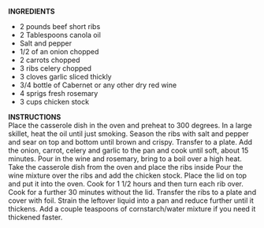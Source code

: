 **INGREDIENTS**

* 2 pounds beef short ribs
* 2 Tablespoons canola oil
* Salt and pepper
* 1/2 of an onion chopped
* 2 carrots chopped
* 3 ribs celery chopped
* 3 cloves garlic sliced thickly
* 3/4 bottle of Cabernet or any other dry red wine
* 4 sprigs fresh rosemary
* 3 cups chicken stock

**INSTRUCTIONS**
<br>Place the casserole dish in the oven and preheat to 300 degrees.
In a large skillet, heat the oil until just smoking. Season the ribs with salt and pepper and sear on top and bottom until brown and crispy. Transfer to a plate.
Add the onion, carrot, celery and garlic to the pan and cook until soft, about 15 minutes. Pour in the wine and rosemary, bring to a boil over a high heat. Take the casserole dish from the oven and place the ribs inside
Pour the wine mixture over the ribs and add the chicken stock. Place the lid on top and put it into the oven.
Cook for 1 1/2 hours and then turn each rib over. Cook for a further 30 minutes without the lid. Transfer the ribs to a plate and cover with foil. Strain the leftover liquid into a pan and reduce further until it thickens. Add a couple teaspoons of cornstarch/water mixture if you need it thickened faster.
